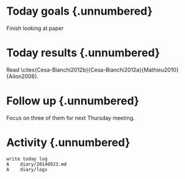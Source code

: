 # Today goals {.unnumbered}

Finish looking at paper

# Today results {.unnumbered}

Read \cites{Cesa-Bianchi2012b}{Cesa-Bianchi2012a}{Mathieu2010}{Ailon2008}.

# Follow up {.unnumbered}

Focus on three of them for next Thursday meeting.

# Activity {.unnumbered}

~~~~
write today log
A    diary/20140923.md
A    diary/logs

~~~~